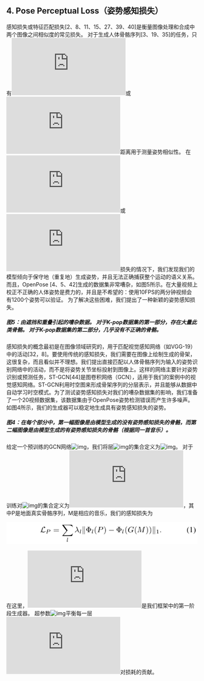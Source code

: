 ## 4. Pose Perceptual Loss（姿势感知损失）

感知损失或特征匹配损失[2、8、11、15、27、39、40]是衡量图像处理和合成中两个图像之间相似度的常见损失。 对于生成人体骨骼序列[3、19、35]的任务，只有![img](http://latex.codecogs.com/gif.latex?\&space;L1)或![img](http://latex.codecogs.com/gif.latex?\&space;L2)距离用于测量姿势相似性。 在![img](http://latex.codecogs.com/gif.latex?\&space;L1)或![img](http://latex.codecogs.com/gif.latex?\&space;L2)损失的情况下，我们发现我们的模型倾向于保守地（重复地）生成姿势，并且无法正确捕获整个运动的语义关系。 而且，OpenPose [4、5、42]生成的数据集非常嘈杂，如图5所示。在大量视频上校正不正确的人体姿势是费力的，并且是不希望的：使用10FPS的两分钟视频会 有1200个姿势可以验证。 为了解决这些困难，我们提出了一种新颖的姿势感知损失。


##### 图5：由遮挡和重叠引起的嘈杂数据。 对于K-pop数据集的第一部分，存在大量此类骨骼。 对于K-pop数据集的第二部分，几乎没有不正确的骨骼。

感知损失的概念最初是在图像领域研究的，用于匹配视觉感知网络（如VGG-19）中的活动[32，8]。要使用传统的感知损失，我们需要在图像上绘制生成的骨架，这很复杂，而且看似并不理想。我们提出直接匹配以人体骨骼序列为输入的姿势识别网络中的活动，而不是将姿势关节坐标投射到图像上。这样的网络主要针对姿势识别或预测任务，ST-GCN[44]是图卷积网络（GCN），适用于我们的案例中的视觉感知网络。ST-GCN利用时空图来形成骨架序列的分层表示，并且能够从数据中自动学习时空模式。为了测试姿势感知损失对我们的嘈杂数据集的影响，我们准备了一个20视频数据集，该数据集由于OpenPose姿势检测错误而产生许多噪声。如图4所示，我们的生成器可以稳定地生成具有姿势感知损失的姿势。

##### 图4：在每个部分中，第一幅图像是由模型生成的没有姿势感知损失的骨骼，而第二幅图像是由模型生成的有姿势感知损失的骨骼（根据同一首音乐）。


给定一个预训练的GCN网络![img](http://latex.codecogs.com/gif.latex?\&space;\Phi)，我们将层![img](http://latex.codecogs.com/gif.latex?\&space;\Phi)的集合定义为![img](http://latex.codecogs.com/gif.latex?\&space;\\{\Phi_l\\})。 对于训练对![img](http://latex.codecogs.com/gif.latex?\&space;\Phi)的集合定义为![img](http://latex.codecogs.com/gif.latex?\&space;\(P,M\))，其中P是地面真实骨骼序列，M是相应的音乐，我们的感知损失为

![img](公式1.png)

在这里，![img](http://latex.codecogs.com/gif.latex?\&space;G)是我们框架中的第一阶段生成器。 超参数![img](http://latex.codecogs.com/gif.latex?\&space;\\{\lambda_l\\})平衡每一层![img](http://latex.codecogs.com/gif.latex?\&space;l)对损耗的贡献。
